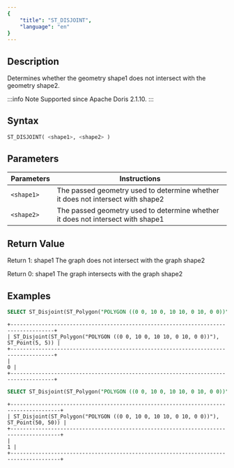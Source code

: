 ```yaml
---
{
    "title": "ST_DISJOINT",
    "language": "en"
}
---
```


## Description

Determines whether the geometry shape1 does not intersect with the geometry shape2.

:::info Note
Supported since Apache Doris 2.1.10.
:::

## Syntax

```sql
ST_DISJOINT( <shape1>, <shape2> )
```

## Parameters

| Parameters | Instructions |
|----------|------------------------|
| `<shape1>` | The passed geometry used to determine whether it does not intersect with shape2 |
| `<shape2>` | The passed geometry used to determine whether it does not intersect with shape1 |

## Return Value

Return 1: shape1 The graph does not intersect with the graph shape2

Return 0: shape1 The graph intersects with the graph shape2


## Examples

```sql
SELECT ST_Disjoint(ST_Polygon("POLYGON ((0 0, 10 0, 10 10, 0 10, 0 0))"), ST_Point(5, 5));
```

```text
+------------------------------------------------------------------------------------+
| ST_Disjoint(ST_Polygon("POLYGON ((0 0, 10 0, 10 10, 0 10, 0 0))"), ST_Point(5, 5)) |
+------------------------------------------------------------------------------------+
|                                                                                  0 |
+------------------------------------------------------------------------------------+
```

```sql
SELECT ST_Disjoint(ST_Polygon("POLYGON ((0 0, 10 0, 10 10, 0 10, 0 0))"), ST_Point(50, 50));
```

```text
+--------------------------------------------------------------------------------------+
| ST_Disjoint(ST_Polygon("POLYGON ((0 0, 10 0, 10 10, 0 10, 0 0))"), ST_Point(50, 50)) |
+--------------------------------------------------------------------------------------+
|                                                                                    1 |
+--------------------------------------------------------------------------------------+
```
